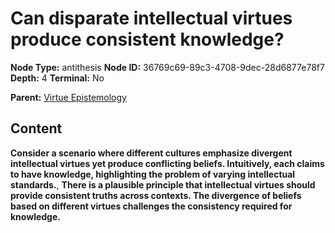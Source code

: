 # Can disparate intellectual virtues produce consistent knowledge?

**Node Type:** antithesis
**Node ID:** 36769c69-89c3-4708-9dec-28d6877e78f7
**Depth:** 4
**Terminal:** No

**Parent:** [Virtue Epistemology](virtue-epistemology-synthesis-b21afb01-928a-4a07-bd62-53cb05c919ec.md)

## Content

**Consider a scenario where different cultures emphasize divergent intellectual virtues yet produce conflicting beliefs. Intuitively, each claims to have knowledge, highlighting the problem of varying intellectual standards.**, **There is a plausible principle that intellectual virtues should provide consistent truths across contexts. The divergence of beliefs based on different virtues challenges the consistency required for knowledge.**
